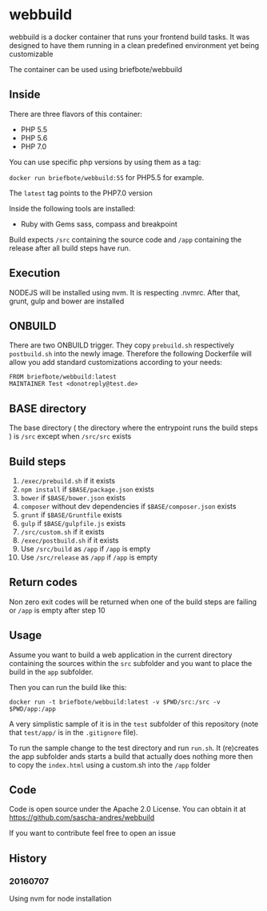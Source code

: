 # webbuild #

webbuild is a docker container that runs your frontend build tasks. It
was designed to have them running in a clean predefined environment yet
being customizable

The container can be used using briefbote/webbuild

## Inside ##

There are three flavors of this container:

* PHP 5.5
* PHP 5.6
* PHP 7.0

You can use specific php versions by using them as a tag:

`docker run briefbote/webbuild:55` for PHP5.5 for example.

The `latest` tag points to the PHP7.0 version

Inside the following tools are installed:

* Ruby with Gems sass, compass and breakpoint

Build expects `/src` containing the source code and `/app` containing the release after all build steps have run.


## Execution ##

NODEJS will be installed using nvm. It is respecting .nvmrc. After that, grunt, gulp and bower are installed

## ONBUILD ##

There are two ONBUILD trigger. They copy `prebuild.sh` respectively `postbuild.sh` into the newly image. Therefore 
the following Dockerfile will allow you add standard customizations according to your needs:

    FROM briefbote/webbuild:latest
    MAINTAINER Test <donotreply@test.de>

## BASE directory ##

The base directory ( the directory where the entrypoint runs the build steps ) is `/src` except when
`/src/src` exists

## Build steps ##

1. `/exec/prebuild.sh` if it exists
2. `npm install` if `$BASE/package.json` exists
3. `bower` if `$BASE/bower.json` exists
4. `composer` without dev dependencies if `$BASE/composer.json` exists
5. `grunt` if `$BASE/Gruntfile` exists
6. `gulp` if `$BASE/gulpfile.js` exists
7. `/src/custom.sh` if it exists
8. `/exec/postbuild.sh` if it exists
9. Use `/src/build` as `/app` if `/app` is empty
10. Use `/src/release` as `/app` if `/app` is empty

## Return codes ##

Non zero exit codes will be returned when one of the build steps are failing or `/app` is empty after step 10

## Usage ##

Assume you want to build a web application in the current directory containing the sources within the `src` subfolder
and you want to place the build in the `app` subfolder.

Then you can run the build like this:

    docker run -t briefbote/webbuild:latest -v $PWD/src:/src -v $PWD/app:/app

A very simplistic sample of it is in the `test` subfolder of this repository (note that `test/app/` is in the `.gitignore` file).

To run the sample change to the test directory and run `run.sh`. It (re)creates the app subfolder ands starts a build
that actually does nothing more then to copy the `index.html` using a custom.sh into the `/app` folder

## Code ##

Code is open source under the Apache 2.0 License. You can obtain it at https://github.com/sascha-andres/webbuild

If you want to contribute feel free to open an issue

## History ##

### 20160707 ###

Using nvm for node installation
